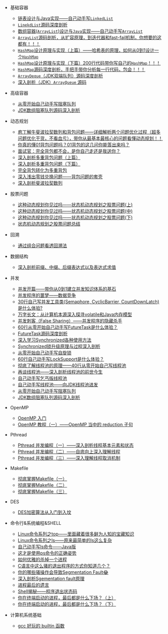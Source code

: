 * 基础容器
    * [链表设计与Java实现——自己动手写`LinkedList`](./container/01-链表设计与实现.md)
    * [`LinekdList`源码深度剖析](./container/02-linkedlist源码剖析.md)
    * [数组容器(`ArrayList`)设计与`Java`实现——自己动手写`ArrayList`](./container/03-array容器设计与实现.md)
    * [`ArrayList`源码剖析，从扩容原理，到迭代器和fast-fail机制，你想要的这都有！！！](./container/04-arraylist源码剖析.md)
    * [`HashMap`设计原理与实现（上篇）——哈希表的原理，如何从0到1设计一个`HashMap`](./container/05-hashmap设计与实现.md)
    * [`HashMap`设计原理与实现（下篇）200行代码带你写自己的`HashMap`！！！](./container/06-hashmap设计与实现.md)
    * [`HashMap`源码深度剖析，手把手带你分析每一行代码，包会！！！](./container/07-hashmap源码剖析.md)
    * [`ArrayDeque`（JDK双端队列）源码深度剖析](./container/08-arraydeque源码剖析.md)
    * [深入剖析（JDK）`ArrayQueue` 源码](./container/09-arrayqueue源码剖析.md)
    
* 高级容器
    * [从零开始自己动手写阻塞队列](/concurrency/java/11blockingqueue.md)
    * [JDK数组阻塞队列源码深入剖析](/concurrency/java/12blockingqueuesrc.md)
    
* 动态规划
    * [庖丁解牛斐波拉契数列和背包问题——详细解析两个问题优化过程（超多问题优化干货，不看血亏），带你从最基本最核心的问题看懂动态规划！！](./da/01-动态规划.md)
    * [你真的懂01背包问题吗？01背包的这几问你能答出来吗？](./da/02-01背包问题.md)
    * [面试官：完全背包都不会，是你自己走还是我送你？](./da/03完全背包.md)
    * [深入剖析多重背包问题（上篇）](./da/04多重背包v1.md)
    * [深入剖析多重背包问题（下篇）](./da/04多重背包v2.md)
    * [完全背包转化为多重背包](./da/14深入剖析完全背包.md)
    * [深入浅出零钱兑换问题——背包问题的套壳](./da/13零钱兑换.md)
    * [深入剖析斐波拉契数列](./da/05深入剖析斐波拉契数列.md)
    
* 股票问题
    * [这种动态规划你见过吗——状态机动态规划之股票问题(上)](./da/09状态机动态规划.md)
    * [这种动态规划你见过吗——状态机动态规划之股票问题(中)](./da/10状态机动态规划02.md)
    * [这种动态规划你见过吗——状态机动态规划之股票问题(下)](./da/11状态机动态规划03.md)
    * [状态机动态规划之股票问题总结](./da/12状态机动态规划总结.md)
    
* 回溯
    * [通过组合问题看透回溯法](./da/backtrace/01combinations.md)
    
* 数据结构
    * [深入剖析前缀、中缀、后缀表达式以及表达式求值](./da/07表达式求值.md)
    
* 并发
    * [并发开篇——带你从0到1建立并发知识体系的基石](./concurrency/java/01初始java并发.md)
    * [并发程序的噩梦——数据竞争](./concurrency/java/02并发的噩梦.md)
    * [30行自己写并发工具类(Semaphore, CyclicBarrier, CountDownLatch)是什么体验?](./concurrency/java/03自己动手写并发工具类.md)
    * [万字长文：从计算机本源深入探寻volatile和Java内存模型](./concurrency/java/04volatile.md)
    * [并发刺客（False Sharing）——并发程序的隐藏杀手](./concurrency/java/05falsesharing.md)
    * [60行从零开始自己动手写FutureTask是什么体验？](./concurrency/java/06futuretask.md)
    * [FutureTask源码深度剖析](/concurrency/java/07futuretasksrc.md)
    * [深入学习Synchronized各种使用方法](/concurrency/java/08synchronizedusage.md)
    * [Synchronized锁升级原理与过程深入剖析](/concurrency/java/09synchronized.md)
    * [从零开始自己动手写自旋锁](/concurrency/java/10spinlock.md)
    * [60行自己动手写LockSupport是什么体验？](/concurrency/java/13locksupport.md)
    * [彻底了解线程池的原理——40行从零开始自己写线程池](/concurrency/java/14threadpool.md)
    * [再谈线程池——深入剖析线程池的前世今生](concurrency/java/16retalkingthreadpool.md)
    * [自己动手写乞丐版线程池](concurrency/java/17threadpoolimplementation.md)
    * [自己动手写线程池——向JDK线程池进发](concurrency/java/18threadpoolmorecloseJDK.md)
    * [从零开始自己动手写阻塞队列](/concurrency/java/11blockingqueue.md)
    * [JDK数组阻塞队列源码深入剖析](/concurrency/java/12blockingqueuesrc.md)
    
* OpenMP
    * [OpenMP 入门](concurrency/openmp/01introduction.md)
    * [OpenMP 教程（一）——OpenMP 当中的 reduction 子句
    ](concurrency/openmp/02openmp.md)
    
* Pthread
    * [Pthread 并发编程（一）——深入剖析线程基本元素和状态](concurrency/pthread/01pthread.md)
    * [Pthread 并发编程（二）——自底向上深入理解线程](concurrency/pthread/02pthread.md)
    * [Pthread 并发编程（三）——深入理解线程取消机制](concurrency/pthread/03pthread.md)
    
* Makefile
    * [彻底掌握Makefile（一）](./tools/makefile/01.md)
    * [彻底掌握Makefile（二）](./tools/makefile/02.md)
    * [彻底掌握Makefile（三）](./tools/makefile/03.md)

* DES
    * [DES加密算法从入门到入坟](./des/des.md)
    
* 命令行&系统编程&SHELL
    * [Linux命令系列之top——里面藏着很多鲜为人知的宝藏知识](linux/command/01top.md)
    * [Linux命令系列之ls——原来最简单的ls这么复杂](linux/command/02ls.md)
    * [自己动手写ls命令——Java版](linux/command/03mkls.md)
    * [这才是使用ps命令的正确姿势](linux/command/05ps.md)
    * [如何优雅的杀掉一个进程](linux/command/06kill.md)
    * [C语言中这么骚的退出程序的方式你知道几个？](linux/programming/01exit.md)
    * [你的哪些骚操作会导致Segmentation Fault😂](linux/programming/02sgementation.md)
    * [深入剖析Sgementation fault原理](linux/programming/03segprincinple.md)
    * [进程最后的遗言](linux/programming/04processdie.md)
    * [Shell揭秘——程序退出状态码](linux/command/04exitstatus.md)
    * [你在终端启动的进程，最后都是什么下场？（上）](linux/shell/01jobcontrol.md)
    * [你在终端启动的进程，最后都是什么下场？（下）](linux/shell/02jobcontrol.md)
* 计算机系统基础
    * [gcc 好玩的 builtin 函数](pl/c_cpp/01builtin.md)